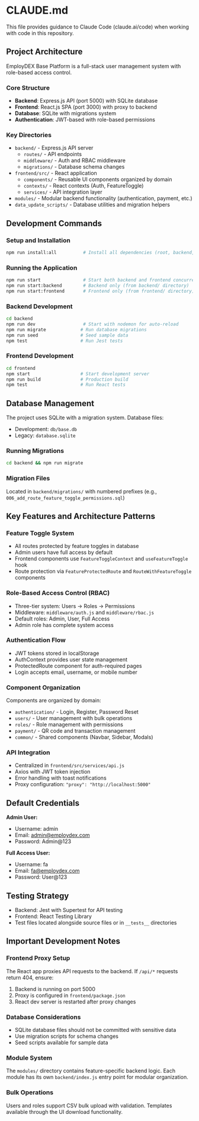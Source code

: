 # CLAUDE.md

This file provides guidance to Claude Code (claude.ai/code) when working with code in this repository.

## Project Architecture

EmployDEX Base Platform is a full-stack user management system with role-based access control.

### Core Structure
- **Backend**: Express.js API (port 5000) with SQLite database
- **Frontend**: React.js SPA (port 3000) with proxy to backend
- **Database**: SQLite with migrations system
- **Authentication**: JWT-based with role-based permissions

### Key Directories
- `backend/` - Express.js API server
  - `routes/` - API endpoints
  - `middleware/` - Auth and RBAC middleware
  - `migrations/` - Database schema changes
- `frontend/src/` - React application
  - `components/` - Reusable UI components organized by domain
  - `contexts/` - React contexts (Auth, FeatureToggle)
  - `services/` - API integration layer
- `modules/` - Modular backend functionality (authentication, payment, etc.)
- `data_update_scripts/` - Database utilities and migration helpers

## Development Commands

### Setup and Installation
```bash
npm run install:all          # Install all dependencies (root, backend, frontend)
```

### Running the Application
```bash
npm run start                # Start both backend and frontend concurrently
npm run start:backend        # Backend only (from backend/ directory)
npm run start:frontend       # Frontend only (from frontend/ directory)
```

### Backend Development
```bash
cd backend
npm run dev                  # Start with nodemon for auto-reload
npm run migrate             # Run database migrations
npm run seed                # Seed sample data
npm test                    # Run Jest tests
```

### Frontend Development
```bash
cd frontend
npm start                   # Start development server
npm run build               # Production build
npm test                    # Run React tests
```

## Database Management

The project uses SQLite with a migration system. Database files:
- Development: `db/base.db`
- Legacy: `database.sqlite`

### Running Migrations
```bash
cd backend && npm run migrate
```

### Migration Files
Located in `backend/migrations/` with numbered prefixes (e.g., `006_add_route_feature_toggle_permissions.sql`)

## Key Features and Architecture Patterns

### Feature Toggle System
- All routes protected by feature toggles in database
- Admin users have full access by default
- Frontend components use `FeatureToggleContext` and `useFeatureToggle` hook
- Route protection via `FeatureProtectedRoute` and `RouteWithFeatureToggle` components

### Role-Based Access Control (RBAC)
- Three-tier system: Users → Roles → Permissions
- Middleware: `middleware/auth.js` and `middleware/rbac.js`
- Default roles: Admin, User, Full Access
- Admin role has complete system access

### Authentication Flow
- JWT tokens stored in localStorage
- AuthContext provides user state management
- ProtectedRoute component for auth-required pages
- Login accepts email, username, or mobile number

### Component Organization
Components are organized by domain:
- `authentication/` - Login, Register, Password Reset
- `users/` - User management with bulk operations
- `roles/` - Role management with permissions
- `payment/` - QR code and transaction management
- `common/` - Shared components (Navbar, Sidebar, Modals)

### API Integration
- Centralized in `frontend/src/services/api.js`
- Axios with JWT token injection
- Error handling with toast notifications
- Proxy configuration: `"proxy": "http://localhost:5000"`

## Default Credentials

**Admin User:**
- Username: admin
- Email: admin@employdex.com  
- Password: Admin@123

**Full Access User:**
- Username: fa
- Email: fa@employdex.com
- Password: User@123

## Testing Strategy

- Backend: Jest with Supertest for API testing
- Frontend: React Testing Library
- Test files located alongside source files or in `__tests__` directories

## Important Development Notes

### Frontend Proxy Setup
The React app proxies API requests to the backend. If `/api/*` requests return 404, ensure:
1. Backend is running on port 5000
2. Proxy is configured in `frontend/package.json`
3. React dev server is restarted after proxy changes

### Database Considerations
- SQLite database files should not be committed with sensitive data
- Use migration scripts for schema changes
- Seed scripts available for sample data

### Module System
The `modules/` directory contains feature-specific backend logic. Each module has its own `backend/index.js` entry point for modular organization.

### Bulk Operations
Users and roles support CSV bulk upload with validation. Templates available through the UI download functionality.